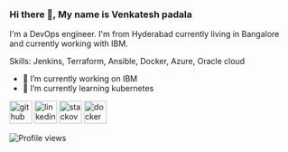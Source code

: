 ### Hi there 👋, My name is Venkatesh padala
I'm a DevOps engineer. I'm from Hyderabad currently living in Bangalore and currently working with IBM.

Skills: Jenkins, Terraform, Ansible, Docker, Azure, Oracle cloud

- 🔭 I’m currently working on IBM 
- 🌱 I’m currently learning kubernetes 


[<img src='https://cdn.jsdelivr.net/npm/simple-icons@3.0.1/icons/github.svg' alt='github' height='40'>](https://github.com/v-padala)  [<img src='https://cdn.jsdelivr.net/npm/simple-icons@3.0.1/icons/linkedin.svg' alt='linkedin' height='40'>](https://www.linkedin.com/in/venkatesh-padala-49680452/)  [<img src='https://cdn.jsdelivr.net/npm/simple-icons@3.0.1/icons/stackoverflow.svg' alt='stackoverflow' height='40'>](https://stackoverflow.com/users/14239332)  [<img src='https://cdn.jsdelivr.net/npm/simple-icons@3.0.1/icons/docker.svg' alt='dockerhub' height='40'>](https://hub.docker.com/u/vpadala5)  


![Profile views](https://gpvc.arturio.dev/v-padala)  
